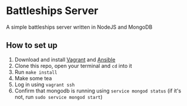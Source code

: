 # Battleships Server

A simple battleships server written in NodeJS and MongoDB

## How to set up
1. Download and install [Vagrant](https://www.vagrantup.com/) and [Ansible](http://www.ansible.com/home)
2. Clone this repo, open your terminal and `cd` into it
3. Run `make install`
4. Make some tea
5. Log in using `vagrant ssh`
6. Confirm that mongodb is running using `service mongod status` (if it's not, run `sudo service mongod start`)
